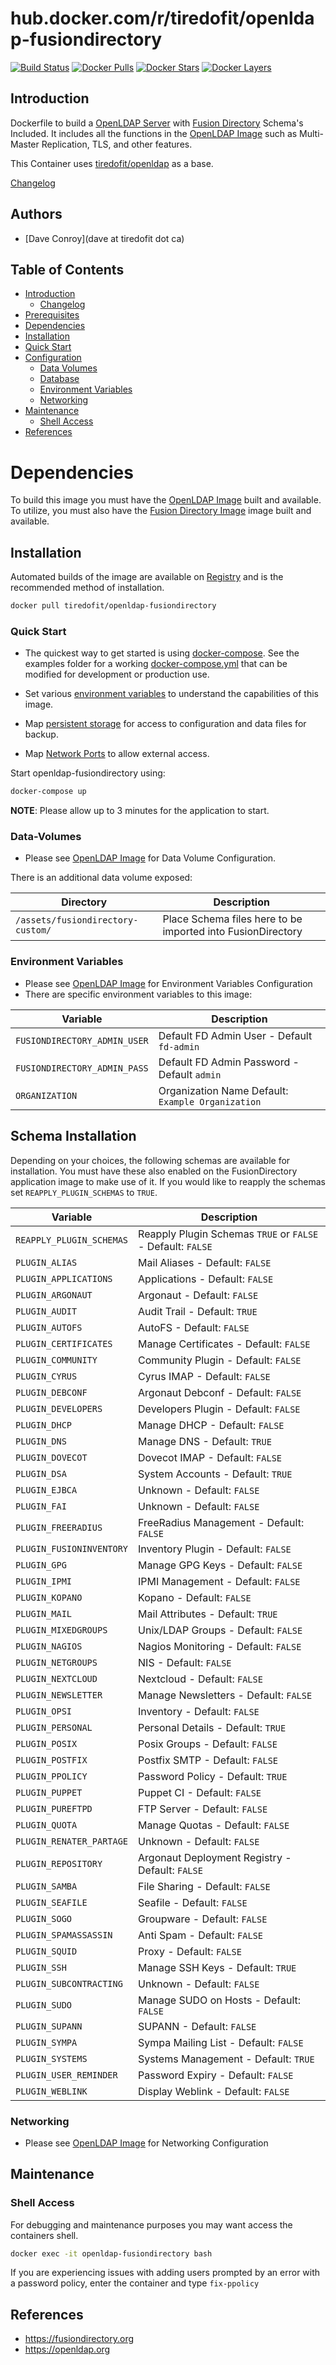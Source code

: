 # hub.docker.com/r/tiredofit/openldap-fusiondirectory

[![Build Status](https://img.shields.io/docker/build/tiredofit/openldap-fusiondirectory.svg)](https://hub.docker.com/r/tiredofit/openldap-fusiondirectory)
[![Docker Pulls](https://img.shields.io/docker/pulls/tiredofit/openldap-fusiondirectory.svg)](https://hub.docker.com/r/tiredofit/openldap-fusiondirectory)
[![Docker Stars](https://img.shields.io/docker/stars/tiredofit/openldap-fusiondirectory.svg)](https://hub.docker.com/r/tiredofit/openldap-fusiondirectory)
[![Docker 
Layers](https://images.microbadger.com/badges/image/tiredofit/openldap-fusiondirectory.svg)](https://microbadger.com/images/tiredofit/openldap-fusiondirectory)

## Introduction

Dockerfile to build a [OpenLDAP Server](https://sourceforge.net/projects/openldap-fusiondirectory/) with [Fusion Directory](https://www.fusiondirectory.org) Schema's Included.
It includes all the functions in the [OpenLDAP Image](https://github.com/tiredofit/docker-openldap) such as Multi-Master Replication, TLS, and other features.

This Container uses [tiredofit/openldap](https://github.com/tiredofit/docker-openldap) as a base.


[Changelog](CHANGELOG.md)

## Authors

- [Dave Conroy](dave at tiredofit dot ca)

## Table of Contents

- [Introduction](#introduction)
    - [Changelog](Changelog.md)
- [Prerequisites](#prerequisites)
- [Dependencies](#dependendcies)
- [Installation](#installation)
- [Quick Start](#quick-start)
- [Configuration](#configuration)
    - [Data Volumes](#data-volumes)
    - [Database](#database)
    - [Environment Variables](#environmentvariables)   
    - [Networking](#networking)
- [Maintenance](#maintenance)
    - [Shell Access](#shell-access)
- [References](#references)



# Dependencies

To build this image you must have the [OpenLDAP Image](https://github.com/tiredofit/docker-openldap) built and available. To utilize, you must also have the [Fusion Directory Image](https://github.com/tiredofit/docker-fusiondirectory) image built and available.

## Installation

Automated builds of the image are available on [Registry](https://hub.docker.com/r/tiredofit/openldap-fusiondirectory) and is the recommended method of installation.


```bash
docker pull tiredofit/openldap-fusiondirectory
```


### Quick Start

* The quickest way to get started is using [docker-compose](https://docs.docker.com/compose/). See the examples folder for a working [docker-compose.yml](examples/docker-compose.yml) that can be modified for development or production use.

* Set various [environment variables](#environment-variables) to understand the capabilities of this image.
* Map [persistent storage](#data-volumes) for access to configuration and data files for backup.
* Map [Network Ports](#networking) to allow external access.

Start openldap-fusiondirectory using:

```bash
docker-compose up
```
__NOTE__: Please allow up to 3 minutes for the application to start.


### Data-Volumes

* Please see [OpenLDAP Image](https://github.com/tiredofit/docker-openldap) for Data Volume Configuration.

There is an additional data volume exposed:

| Directory | Description |
|-----------|-------------|
| `/assets/fusiondirectory-custom/` | Place Schema files here to be imported into FusionDirectory |

### Environment Variables

* Please see [OpenLDAP Image](https://github.com/tiredofit/docker-openldap) for Environment Variables Configuration
* There are specific environment variables to this image:


| Variable | Description |
|-----------|-------------|
| `FUSIONDIRECTORY_ADMIN_USER` | Default FD Admin User - Default `fd-admin` |
| `FUSIONDIRECTORY_ADMIN_PASS` | Default FD Admin Password - Default `admin` |
| `ORGANIZATION` | Organization Name Default: `Example Organization`

## Schema Installation
Depending on your choices, the following schemas are available for installation. You must have these also enabled on the FusionDirectory application image to make use of it. If you would like to reapply the schemas set `REAPPLY_PLUGIN_SCHEMAS` to `TRUE`.

| Variable | Description |
|-----------|-------------|
| `REAPPLY_PLUGIN_SCHEMAS` | Reapply Plugin Schemas `TRUE` or `FALSE` - Default: `FALSE` |
| `PLUGIN_ALIAS` | Mail Aliases - Default: `FALSE` |
| `PLUGIN_APPLICATIONS` | Applications - Default: `FALSE` |
| `PLUGIN_ARGONAUT` | Argonaut - Default: `FALSE` |
| `PLUGIN_AUDIT` |  Audit Trail - Default: `TRUE` |
| `PLUGIN_AUTOFS` |  AutoFS - Default: `FALSE` |
| `PLUGIN_CERTIFICATES` | Manage Certificates - Default: `FALSE` |
| `PLUGIN_COMMUNITY` | Community Plugin - Default: `FALSE` |
| `PLUGIN_CYRUS` | Cyrus IMAP - Default: `FALSE` |
| `PLUGIN_DEBCONF` | Argonaut Debconf - Default: `FALSE` |
| `PLUGIN_DEVELOPERS` | Developers Plugin - Default: `FALSE` |
| `PLUGIN_DHCP` | Manage DHCP - Default: `FALSE` |
| `PLUGIN_DNS` | Manage DNS - Default: `TRUE` |
| `PLUGIN_DOVECOT` | Dovecot IMAP - Default: `FALSE` |
| `PLUGIN_DSA` | System Accounts - Default: `TRUE` |
| `PLUGIN_EJBCA` | Unknown - Default: `FALSE` |
| `PLUGIN_FAI` | Unknown - Default: `FALSE` |
| `PLUGIN_FREERADIUS` | FreeRadius Management - Default: `FALSE` |
| `PLUGIN_FUSIONINVENTORY` | Inventory Plugin - Default: `FALSE` |
| `PLUGIN_GPG` | Manage GPG Keys - Default: `FALSE` |
| `PLUGIN_IPMI` | IPMI Management - Default: `FALSE` |
| `PLUGIN_KOPANO` | Kopano - Default: `FALSE` |
| `PLUGIN_MAIL` | Mail Attributes - Default: `TRUE` |
| `PLUGIN_MIXEDGROUPS` | Unix/LDAP Groups - Default: `FALSE` |
| `PLUGIN_NAGIOS` | Nagios Monitoring - Default: `FALSE` |
| `PLUGIN_NETGROUPS` | NIS - Default: `FALSE` |
| `PLUGIN_NEXTCLOUD` | Nextcloud - Default: `FALSE` |
| `PLUGIN_NEWSLETTER` | Manage Newsletters - Default: `FALSE` |
| `PLUGIN_OPSI` | Inventory - Default: `FALSE` |
| `PLUGIN_PERSONAL` | Personal Details - Default: `TRUE` |
| `PLUGIN_POSIX` | Posix Groups - Default: `FALSE` |
| `PLUGIN_POSTFIX` | Postfix SMTP - Default: `FALSE` |
| `PLUGIN_PPOLICY` | Password Policy - Default: `TRUE` |
| `PLUGIN_PUPPET` | Puppet CI - Default: `FALSE` |
| `PLUGIN_PUREFTPD` | FTP Server - Default: `FALSE` |
| `PLUGIN_QUOTA` | Manage Quotas - Default: `FALSE` |
| `PLUGIN_RENATER_PARTAGE` | Unknown - Default: `FALSE` |
| `PLUGIN_REPOSITORY` | Argonaut Deployment Registry - Default: `FALSE` |
| `PLUGIN_SAMBA` | File Sharing - Default: `FALSE` |
| `PLUGIN_SEAFILE` | Seafile - Default: `FALSE` |
| `PLUGIN_SOGO` | Groupware - Default: `FALSE` |
| `PLUGIN_SPAMASSASSIN` | Anti Spam - Default: `FALSE` |
| `PLUGIN_SQUID` | Proxy - Default: `FALSE` |
| `PLUGIN_SSH` | Manage SSH Keys - Default: `TRUE` |
| `PLUGIN_SUBCONTRACTING` | Unknown  - Default: `FALSE` |
| `PLUGIN_SUDO` |  Manage SUDO on Hosts - Default: `FALSE` |
| `PLUGIN_SUPANN` |  SUPANN - Default: `FALSE` |
| `PLUGIN_SYMPA` |  Sympa Mailing List - Default: `FALSE` |
| `PLUGIN_SYSTEMS` |  Systems Management - Default: `TRUE` |
| `PLUGIN_USER_REMINDER` |  Password Expiry - Default: `FALSE` |
| `PLUGIN_WEBLINK` | Display Weblink - Default: `FALSE` |


### Networking

* Please see [OpenLDAP Image](https://github.com/tiredofit/docker-openldap) for Networking Configuration


## Maintenance
### Shell Access

For debugging and maintenance purposes you may want access the containers shell. 

```bash
docker exec -it openldap-fusiondirectory bash
```

If you are experiencing issues with adding users prompted by an error with a password policy, enter the container and type `fix-ppolicy`

## References

* https://fusiondirectory.org
* https://openldap.org


